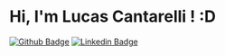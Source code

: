 # Hi, I'm Lucas Cantarelli ! :D

[![Github Badge](https://img.shields.io/badge/-Github-000?style=flat-square&logo=Github&logoColor=white&link=https://github.com/lucascantarelli)](https://github.com/lucascantarelli)
[![Linkedin Badge](https://img.shields.io/badge/-LinkedIn-blue?style=flat-square&logo=Linkedin&logoColor=white&link=www.linkedin.com/in/lucascantarelli/)](www.linkedin.com/in/lucascantarelli)

